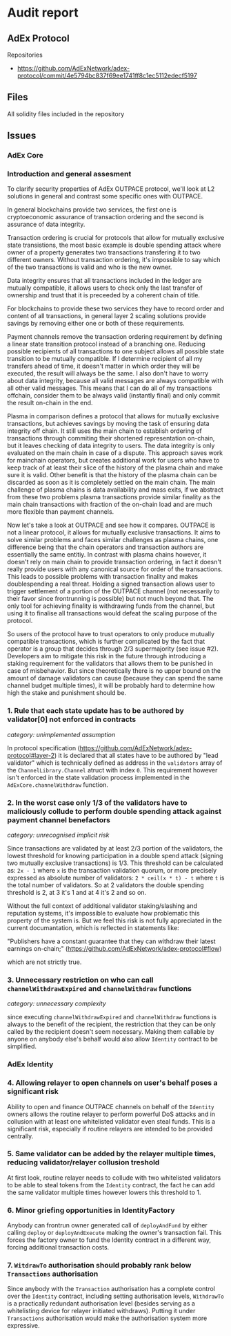 # Audit report
## AdEx Protocol
Repositories
- https://github.com/AdExNetwork/adex-protocol/commit/4e5794bc837f69ee1741ff8c1ec5112edecf5197

## Files

All solidity files included in the repository

## Issues

### AdEx Core

### Introduction and general assesment

To clarify security properties of AdEx OUTPACE protocol, we'll look at L2 solutions in general and contrast some specific ones with OUTPACE.

In general blockchains provide two services, the first one is cryptoeconomic assurance of transaction ordering and the second is assurance of data integrity. 

Transaction ordering is crucial for protocols that allow for mutually exclusive state transistions, the most basic example is double spending attack where owner of a property generates two transactions transfering it to two different owners. Without transaction ordering, it's impossible to say which of the two transactions is valid and who is the new owner. 

Data integrity ensures that all transactions included in the ledger are mutually compatible, it allows users to check only the last transfer of ownership and trust that it is preceeded by a coherent chain of title. 

For blockchains to provide these two services they have to record order and content of all transactions, in general layer 2 scaling solutions provide savings by removing either one or both of these requirements.

Payment channels remove the transaction ordering requirement by defining a linear state transition protocol instead of a branching one. Reducing possible recipients of all transactions to one subject allows all possible state transition to be mutually compatible. If I determine recipient of all my transfers ahead of time, it doesn't matter in which order they will be executed, the result will always be the same. I also don't have to worry about data integrity, because all valid messages are always compatible with all other valid messages. This means that I can do all of my transactions offchain, consider them to be always valid (instantly final) and only commit the result on-chain in the end.

Plasma in comparison defines a protocol that allows for mutually exclusive transactions, but achieves savings by moving the task of ensuring data integrity off chain. It still uses the main chain to establish ordering of transactions through commiting their shortened representation on-chain, but it leaves checking of data integrity to users. The data integrity is only evaluated on the main chain in case of a dispute. This approach saves work for mainchain operators, but creates additional work for users who have to keep track of at least their slice of the history of the plasma chain and make sure it is valid. Other benefit is that the history of the plasma chain can be discarded as soon as it is completely settled on the main chain. The main challenge of plasma chains is data availability and mass exits, if we abstract from these two problems plasma transactions provide similar finality as the main chain transactions with fraction of the on-chain load and are much more flexible than payment channels.

Now let's take a look at OUTPACE and see how it compares. OUTPACE is not a linear protocol, it allows for mutually exclusive transactions. It aims to solve similar problems and faces similar challenges as plasma chains, one difference being that the chain operators and transaction authors are essentially the same entitiy. In contrast with plasma chains however, it doesn't rely on main chain to provide transaction ordering, in fact it doesn't really provide users with any canonical source for order of the transactions. This leads to possible problems with transaction finality and makes doublespending a real threat. Holding a signed transaction allows user to trigger settlement of a portion of the OUTPACE channel (not necessarily to their favor since frontrunning is possible) but not much beyond that. The only tool for achieving finality is withdrawing funds from the channel, but using it to finalise all transactions would defeat the scaling purpose of the protocol. 

So users of the protocol have to trust operators to only produce mutually compatible transactions, which is further complicated by the fact that operator is a group that decides through 2/3 supermajority (see issue #2). Developers aim to mitigate this risk in the future through introducing a staking requirement for the validators that allows them to be punished in case of misbehavior. But since theoretically there is no upper bound on the amount of damage validators can cause (because they can spend the same channel budget multiple times), it will be probably hard to determine how high the stake and punishment should be.

### 1. Rule that each state update has to be authored by validator[0] not enforced in contracts

*category: unimplemented assumption*

In protocol specification (https://github.com/AdExNetwork/adex-protocol#layer-2) it is declared that all states have to be authored by "lead validator" which is technically defined as address in the `validators` array of the `ChannelLibrary.Channel` atruct with index `0`. This requirement however isn't enforced in the state validation process implemented in the `AdExCore.channelWithdraw` function.

### 2. In the worst case only 1/3 of the validators have to maliciously collude to perform double spending attack against payment channel benefactors

*category: unrecognised implicit risk*

Since transactions are validated by at least 2/3 portion of the validators, the lowest threshold for knowing participation in a double spend attack (signing two mutually exclusive transactions) is 1/3. This threshold can be calculated as: `2x - 1` where `x` is the transaction validation quorum, or more precisely expressed as absolute number of validators: `2 * ceil(x * t) - t` where `t` is the total number of validators. So at 2 validators the double spending threshold is 2, at 3 it's 1 and at 4 it's 2 and so on.

Without the full context of additional validator staking/slashing and reputation systems, it's impossible to evaluate how problematic this property of the system is. But we feel this risk is not fully appreciated in the current documantation, which is reflected in statements like:

"Publishers have a constant guarantee that they can withdraw their latest earnings on-chain;" (https://github.com/AdExNetwork/adex-protocol#flow)

which are not strictly true.

### 3. Unnecessary restriction on who can call `channelWithdrawExpired` and `channelWithdraw` functions

*category: unnecessary complexity*

since executing `channelWithdrawExpired` and `channelWithdraw` functions is always to the benefit of the recipient, the restriction that they can be only called by the recipient doesn't seem necessary. Making them callable by anyone on anybody else's behalf would also allow `Identity` contract to be simplified.


### AdEx Identity

### 4. Allowing relayer to open channels on user's behalf poses a significant risk

Ability to open and finance OUTPACE channels on behalf of the `Identity` owners allows the routine relayer to perform powerful DoS attacks and in collusion with at least one whitelisted validator even steal funds. This is a significant risk, especially if routine relayers are intended to be provided centrally.

### 5. Same validator can be added by the relayer multiple times, reducing validator/relayer collusion treshold

At first look, routine relayer needs to collude with two whitelisted validators to be able to steal tokens from the `Identity` contract, the fact he can add the same validator multiple times however lowers this threshold to 1.

### 6. Minor griefing opportunities in IdentityFactory

Anybody can frontrun owner generated call of `deployAndFund` by either calling `deploy` or `deployAndExecute` making the owner's transaction fail. This forces the factory owner to fund the Identity contract in a different way, forcing additional transaction costs.

### 7. `WitdrawTo` authorisation should probably rank below `Transactions` authorisation

Since anybody with the `Transaction` authorisation has a complete control over the `Identity` contract, including setting authorisation levels, `WithdrawTo` is a practically redundant authorisation level (besides serving as a whitelisting device for relayer initiated withdraws). Putting it under `Transactions` authorisation would make the authorisation system more expressive.
